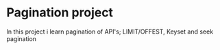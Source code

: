 # Pagination project
In this project i learn pagination of API's; LIMIT/OFFEST, Keyset and seek pagination